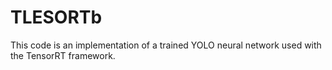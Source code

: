 # TLESORTb
This code is an implementation of a trained YOLO neural network used with the TensorRT framework.
